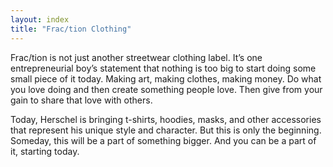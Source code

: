 ```yaml
---
layout: index
title: "Frac/tion Clothing"
---
```


Frac/tion is not just another streetwear clothing label. It’s one entrepreneurial boy’s statement that nothing is too big to start doing some small piece of it today. Making art, making clothes, making money. Do what you love doing and then create something people love. Then give from your gain to share that love with others.

Today, Herschel is bringing t-shirts, hoodies, masks, and other accessories that represent his unique style and character. But this is only the beginning. Someday, this will be a part of something bigger. And you can be a part of it, starting today.